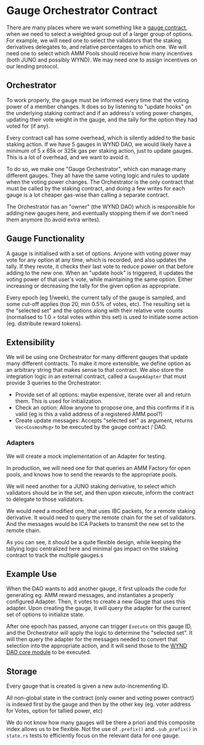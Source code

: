 # Gauge Orchestrator Contract

There are many places where we want something like a [gauge contract](https://resources.curve.fi/reward-gauges/gauge-weights),
when we need to select a weighted group out of a larger group of options. For example, we will need one to
select the validators that the staking derivatives delegates to, and relative percentages to which one.
We will need one to select which AMM Pools should receive how many incentives (both JUNO and possibly WYND).
We may need one to assign incentives on our lending protocol.

## Orchestrator

To work properly, the gauge must be informed every time that the voting power of a member changes.
It does so by listening to "update hooks" on the underlying staking contract and if an address's
voting power changes, updating their vote weight in the gauge, and the tally for the option they
had voted for (if any).

Every contract call has some overhead, which is silently added to the basic staking action.
If we have 5 gauges in WYND DAO, we would likely have a minimum of 5 x 65k or 325k gas per staking action,
just to update gauges. This is a lot of overhead, and we want to avoid it.

To do so, we make one "Gauge Orchestrator", which can manage many different gauges. They all have the
same voting logic and rules to update when the voting power changes. The Orchestrator is the only
contract that must be called by the staking contract, and doing a few writes for each gauge is a
lot cheaper gas-wise than calling a separate contract.

The Orchestrator has an "owner" (the WYND DAO) which is responsible for adding new gauges here,
and eventually stopping them if we don't need them anymore (to avoid extra writes).

## Gauge Functionality

A gauge is initialised with a set of options. Anyone with voting power may vote for any option at any time,
which is recorded, and also updates the tally. If they revote, it checks their last vote to reduce power on
that before adding to the new one. When an "update hook" is triggered, it updates the voting power
of that user's vote,  while maintaining the same option. Either increasing or decreasing the tally
for the given option as  appropriate.

Every epoch (eg 1/week), the current tally of the gauge is sampled, and some cut-off applies
(top 20, min 0.5% of votes, etc). The resulting set is the "selected set" and the options along with
their relative vote counts (normalised to 1.0 = total votes within this set) is used to initiate some
action (eg. distribute reward tokens).

## Extensibility

We will be using one Orchestrator for many different gauges that update many different contracts.
To make it more extensible, we define option as an arbitrary string that makes sense to that contract.
We also store the integration logic in an external contract, called a `GaugeAdapter` that must provide
3 queries to the Orchestrator:

* Provide set of all options: maybe expensive, iterate over all and return them. This is used for initialization.
* Check an option: Allow anyone to propose one, and this confirms if it is valid (eg is this a valid address
  of a registered AMM pool?)
* Create update messages: Accepts "selected set" as argument, returns `Vec<CosmosMsg>` to be executed by the
  gauge contract / DAO.

### Adapters

We will create a mock implementation of an Adapter for testing.

In production, we will need one for that queries an AMM Factory for open pools,
and knows how to send the rewards to the appropriate pools.

We will need another for a JUNO staking derivative, to select which validators should
be in the set, and then upon execute, inform the contract to delegate to those validators.

We would need a modified one, that uses IBC packets, for a remote staking derivative.
It would need to query the remote chain for the set of validators. And the messages
would be ICA Packets to transmit the new set to the remote chain.

As you can see, it should be a quite flexible design, while keeping the tallying logic
centralized here and minimal gas impact on the staking contract to track the multiple gauges.s

## Example Use

When the DAO wants to add another gauge, it first uploads the code for generating eg. AMM reward messages,
and instantiates a properly configured Adapter. Then, it votes to create a new Gauge that uses this adapter.
Upon creating the gauge, it will query the adapter for the current set of options to initialize state.

After one epoch has passed, anyone can trigger `Execute` on this gauge ID, and the Orchestrator will
apply the logic to determine the "selected set". It will then query the adapter for the messages
needed to convert that selection into the appropriate action, and it will send those to the
[WYND DAO core module](https://github.com/DA0-DA0/dao-contracts/wiki/DAO-DAO-Contracts-Design#the-core-module)
to be executed.

## Storage

Every gauge that is created is given a new auto-incrementing ID.

All non-global state in the contract (only owner and voting power contract) is indexed
first by the gauge and then by the other key (eg. voter address for Votes, option for tallied power, etc)

We do not know how many gauges will be there a priori and this composite index allows us to
be flexible. Not the use of `.prefix()` and `.sub_prefix()` in `state.rs` tests to efficiently
focus on the relevant data for one gauge.
